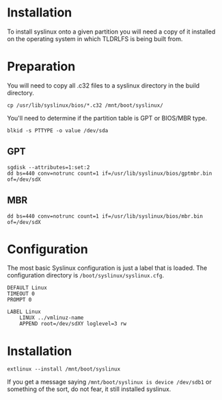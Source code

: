 # Installation

To install syslinux onto a given partition you will need a copy of it installed on the operating system in which TLDRLFS is being built from.

# Preparation

You will need to copy all .c32 files to a syslinux directory in the build directory.

```
cp /usr/lib/syslinux/bios/*.c32 /mnt/boot/syslinux/
```

You'll need to determine if the partition table is GPT or BIOS/MBR type.

```
blkid -s PTTYPE -o value /dev/sda
```

## GPT

```
sgdisk --attributes=1:set:2
dd bs=440 conv=notrunc count=1 if=/usr/lib/syslinux/bios/gptmbr.bin of=/dev/sdX
```

## MBR

```
dd bs=440 conv=notrunc count=1 if=/usr/lib/syslinux/bios/mbr.bin of=/dev/sdX
```

# Configuration

The most basic Syslinux configuration is just a label that is loaded. The configuration directory is `/boot/syslinux/syslinux.cfg`.

```
DEFAULT Linux
TIMEOUT 0
PROMPT 0

LABEL Linux
    LINUX ../vmlinuz-name
    APPEND root=/dev/sdXY loglevel=3 rw
```

# Installation

```
extlinux --install /mnt/boot/syslinux
```

If you get a message saying `/mnt/boot/syslinux is device /dev/sdb1` or something of the sort, do not fear, it still installed syslinux.
